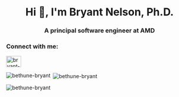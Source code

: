<h1 align="center">Hi 👋, I'm Bryant Nelson, Ph.D.</h1>
<h3 align="center">A principal software engineer at AMD</h3>

<h3 align="left">Connect with me:</h3>
<p align="left">
<a href="https://linkedin.com/in/bryant-nelson-15311a85" target="blank"><img align="center" src="https://raw.githubusercontent.com/rahuldkjain/github-profile-readme-generator/master/src/images/icons/Social/linked-in-alt.svg" alt="bryant-nelson-15311a85" height="30" width="40" /></a>
</p>

<p><img align="left" src="https://github-readme-stats.vercel.app/api/top-langs?username=bethune-bryant&show_icons=true&locale=en&layout=compact" alt="bethune-bryant" /></p>

<p>&nbsp;<img align="center" src="https://github-readme-stats.vercel.app/api?username=bethune-bryant&show_icons=true&locale=en" alt="bethune-bryant" /></p>

<p><img align="center" src="https://github-readme-streak-stats.herokuapp.com/?user=bethune-bryant&" alt="bethune-bryant" /></p>

